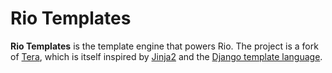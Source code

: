 # Rio Templates

**Rio Templates** is the template engine that powers Rio.
The project is a fork of [Tera], which is itself inspired by [Jinja2] and the [Django template language].

[Django template language]: https://docs.djangoproject.com/en/3.1/topics/templates/
[Jinja2]: http://jinja.pocoo.org/
[Tera]: https://docs.rs/crate/tera/
